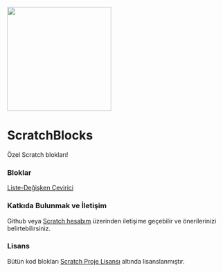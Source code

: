 <img style="height: 15rem" src="https://github.com/user-attachments/assets/eae2beb4-1614-414e-afed-c86a392f6202"></img>
# ScratchBlocks
Özel Scratch blokları!


### Bloklar
<a href="./Liste-Degisken-Cevirici/README.md">Liste-Değişken Çevirici</a>

### Katkıda Bulunmak ve İletişim
Github veya <a href="https://scratch.mit.edu/users/GocCompany">Scratch hesabım</a> üzerinden iletişime geçebilir ve önerilerinizi belirtebilirsiniz.

### Lisans
Bütün kod blokları <a href="https://en.scratch-wiki.info/wiki/Scratch_Project_License">Scratch Proje Lisansı</a> altında lisanslanmıştır.
